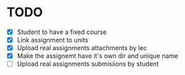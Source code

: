 # TODO

- [x] Student to have a fixed course
- [x] Link assignment to units
- [x] Upload real assignments attachments by lec
- [x] Make the assignemt have it's own dir and unique name
- [ ] Upload real assignments submisiions by student
